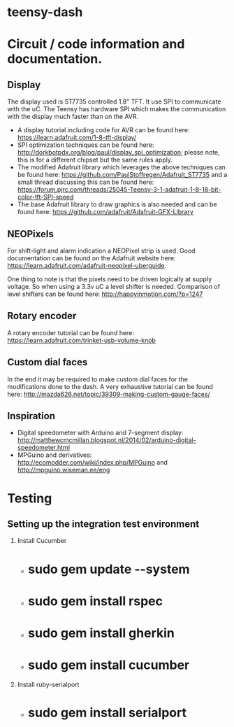 teensy-dash
===========

Circuit / code information and documentation.
=============================================


Display
-------

The display used is ST7735 controlled 1.8" TFT. It use SPI to communicate with the uC.
The Teensy has hardware SPI which makes the communication with the display much faster than on the AVR.

*	A display tutorial including code for AVR can be found here: https://learn.adafruit.com/1-8-tft-display/
*	SPI optimization techniques can be found here: http://dorkbotpdx.org/blog/paul/display_spi_optimization;
	please note, this is for a different chipset but the same rules apply.
*	The modified Adafruit library which leverages the above techniques can be found here:
	https://github.com/PaulStoffregen/Adafruit_ST7735 and a small thread discussing this can be found here:
	https://forum.pjrc.com/threads/25045-Teensy-3-1-adafruit-1-8-18-bit-color-tft-SPI-speed
*	The base Adafruit library to draw graphics is also needed and can be found here:
	https://github.com/adafruit/Adafruit-GFX-Library


NEOPixels
---------

For shift-light and alarm indication a NEOPixel strip is used. Good documentation can be found on the
Adafruit website here: https://learn.adafruit.com/adafruit-neopixel-uberguide.

One thing to note is that the pixels need to be driven logically at supply voltage. So when using a 3.3v
uC a level shifter is needed. Comparison of level shifters can be found here: http://happyinmotion.com/?p=1247


Rotary encoder
--------------

A rotary encoder tutorial can be found here: https://learn.adafruit.com/trinket-usb-volume-knob


Custom dial faces
-----------------

In the end it may be required to make custom dial faces for the modifications done to the dash.
A very exhaustive tutorial can be found here: http://mazda626.net/topic/39309-making-custom-gauge-faces/


Inspiration
-----------

*	Digital speedometer with Arduino and 7-segment display: http://matthewcmcmillan.blogspot.nl/2014/02/arduino-digital-speedometer.html
*	MPGuino and derivatives: http://ecomodder.com/wiki/index.php/MPGuino and http://mpguino.wiseman.ee/eng


Testing
=======

Setting up the integration test environment
-------------------------------------------

1. Install Cucumber
   * # sudo gem update --system
   * # sudo gem install rspec
   * # sudo gem install gherkin
   * # sudo gem install cucumber

2. Install ruby-serialport
   * # sudo gem install serialport

